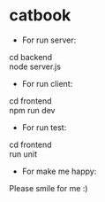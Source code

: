 # catbook

- For run server:

cd backend  
node server.js

- For run client:

cd frontend  
npm run dev

- For run test: 

cd frontend  
run unit

- For make me happy:

Please smile for me :)
